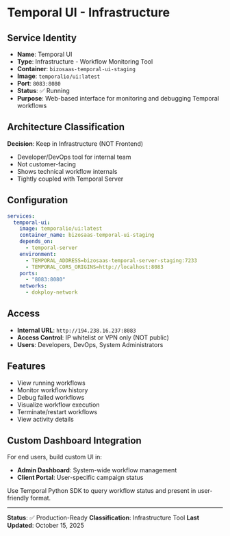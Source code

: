 # Temporal UI - Infrastructure

## Service Identity
- **Name**: Temporal UI
- **Type**: Infrastructure - Workflow Monitoring Tool
- **Container**: `bizosaas-temporal-ui-staging`
- **Image**: `temporalio/ui:latest`
- **Port**: `8083:8080`
- **Status**: ✅ Running
- **Purpose**: Web-based interface for monitoring and debugging Temporal workflows

## Architecture Classification
**Decision**: Keep in Infrastructure (NOT Frontend)
- Developer/DevOps tool for internal team
- Not customer-facing
- Shows technical workflow internals
- Tightly coupled with Temporal Server

## Configuration
```yaml
services:
  temporal-ui:
    image: temporalio/ui:latest
    container_name: bizosaas-temporal-ui-staging
    depends_on:
      - temporal-server
    environment:
      - TEMPORAL_ADDRESS=bizosaas-temporal-server-staging:7233
      - TEMPORAL_CORS_ORIGINS=http://localhost:8083
    ports:
      - "8083:8080"
    networks:
      - dokploy-network
```

## Access
- **Internal URL**: `http://194.238.16.237:8083`
- **Access Control**: IP whitelist or VPN only (NOT public)
- **Users**: Developers, DevOps, System Administrators

## Features
- View running workflows
- Monitor workflow history
- Debug failed workflows
- Visualize workflow execution
- Terminate/restart workflows
- View activity details

## Custom Dashboard Integration
For end users, build custom UI in:
- **Admin Dashboard**: System-wide workflow management
- **Client Portal**: User-specific campaign status

Use Temporal Python SDK to query workflow status and present in user-friendly format.

---
**Status**: ✅ Production-Ready
**Classification**: Infrastructure Tool
**Last Updated**: October 15, 2025

